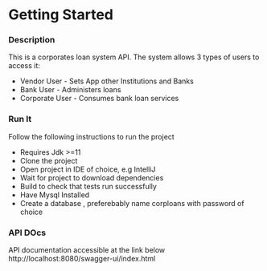 # Getting Started

### Description
This is a corporates loan system API.
The system allows 3 types of users to access it:

 * Vendor User    - Sets App other Institutions and Banks
 * Bank User      - Administers loans
 * Corporate User - Consumes bank loan services

### Run It
Follow the following instructions to run the project
* Requires Jdk >=11
* Clone the project
* Open project in IDE of choice, e.g IntelliJ
* Wait for project to download dependencies
* Build to check that tests run  successfully
* Have Mysql Installed
* Create a database , preferebably name corploans with password of choice

### API DOcs
API documentation accessible at the link below
http://localhost:8080/swagger-ui/index.html

